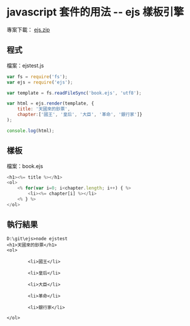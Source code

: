 # javascript 套件的用法 -- ejs 樣板引擎

專案下載： [ejs.zip](code/ejs.zip)

## 程式

檔案：ejstest.js

```javascript
var fs = require('fs');
var ejs = require('ejs');

var template = fs.readFileSync('book.ejs', 'utf8');

var html = ejs.render(template, {
	title: '天國來的鈔票', 
	chapter:['國王', '皇后', '大臣', '革命', '銀行家']}
);

console.log(html);
```

## 樣板

檔案：book.ejs

```javascript
<h1><%= title %></h1>
<ol>
    <% for(var i=0; i<chapter.length; i++) { %>
        <li><%= chapter[i] %></li>
    <% } %>
</ol>
```

## 執行結果

```
D:\git\ejs>node ejstest
<h1>天國來的鈔票</h1>
<ol>

        <li>國王</li>

        <li>皇后</li>

        <li>大臣</li>

        <li>革命</li>

        <li>銀行家</li>

</ol>
```

